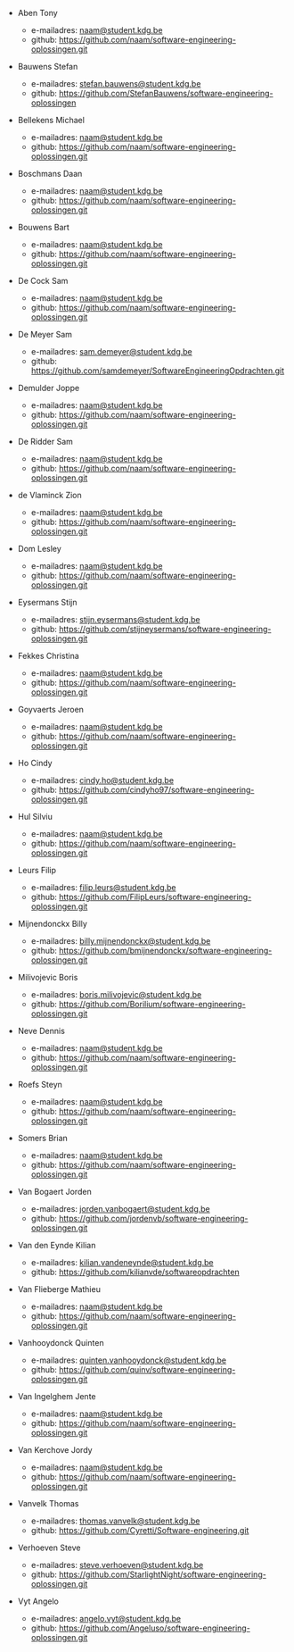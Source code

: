 - Aben Tony
	- e-mailadres: naam@student.kdg.be
	- github: https://github.com/naam/software-engineering-oplossingen.git

- Bauwens Stefan
	- e-mailadres: stefan.bauwens@student.kdg.be
	- github: https://github.com/StefanBauwens/software-engineering-oplossingen

- Bellekens Michael
	- e-mailadres: naam@student.kdg.be
	- github: https://github.com/naam/software-engineering-oplossingen.git

- Boschmans Daan
	- e-mailadres: naam@student.kdg.be
	- github: https://github.com/naam/software-engineering-oplossingen.git

- Bouwens Bart
	- e-mailadres: naam@student.kdg.be
	- github: https://github.com/naam/software-engineering-oplossingen.git

- De Cock Sam
	- e-mailadres: naam@student.kdg.be
	- github: https://github.com/naam/software-engineering-oplossingen.git

- De Meyer Sam
	- e-mailadres: sam.demeyer@student.kdg.be
	- github: https://github.com/samdemeyer/SoftwareEngineeringOpdrachten.git

- Demulder Joppe
	- e-mailadres: naam@student.kdg.be
	- github: https://github.com/naam/software-engineering-oplossingen.git

- De Ridder Sam
	- e-mailadres: naam@student.kdg.be
	- github: https://github.com/naam/software-engineering-oplossingen.git

- de Vlaminck Zion
	- e-mailadres: naam@student.kdg.be
	- github: https://github.com/naam/software-engineering-oplossingen.git

- Dom Lesley
	- e-mailadres: naam@student.kdg.be
	- github: https://github.com/naam/software-engineering-oplossingen.git

- Eysermans Stijn
	- e-mailadres: stijn.eysermans@student.kdg.be
	- github: https://github.com/stijneysermans/software-engineering-oplossingen.git

- Fekkes Christina
	- e-mailadres: naam@student.kdg.be
	- github: https://github.com/naam/software-engineering-oplossingen.git

- Goyvaerts Jeroen
	- e-mailadres: naam@student.kdg.be
	- github: https://github.com/naam/software-engineering-oplossingen.git

- Ho Cindy
	- e-mailadres: cindy.ho@student.kdg.be
	- github: https://github.com/cindyho97/software-engineering-oplossingen.git

- Hul Silviu
	- e-mailadres: naam@student.kdg.be
	- github: https://github.com/naam/software-engineering-oplossingen.git

- Leurs Filip
	- e-mailadres: filip.leurs@student.kdg.be
	- github: https://github.com/FilipLeurs/software-engineering-oplossingen.git

- Mijnendonckx Billy
	- e-mailadres: billy.mijnendonckx@student.kdg.be
	- github: https://github.com/bmijnendonckx/software-engineering-oplossingen.git

- Milivojevic Boris
	- e-mailadres: boris.milivojevic@student.kdg.be
	- github: https://github.com/Borilium/software-engineering-oplossingen.git

- Neve Dennis
	- e-mailadres: naam@student.kdg.be
	- github: https://github.com/naam/software-engineering-oplossingen.git

- Roefs Steyn
	- e-mailadres: naam@student.kdg.be
	- github: https://github.com/naam/software-engineering-oplossingen.git

- Somers Brian
	- e-mailadres: naam@student.kdg.be
	- github: https://github.com/naam/software-engineering-oplossingen.git

- Van Bogaert Jorden
	- e-mailadres: jorden.vanbogaert@student.kdg.be
	- github: https://github.com/jordenvb/software-engineering-oplossingen.git

- Van den Eynde Kilian
	- e-mailadres: kilian.vandeneynde@student.kdg.be
	- github: https://github.com/kilianvde/softwareopdrachten

- Van Flieberge Mathieu
	- e-mailadres: naam@student.kdg.be
	- github: https://github.com/naam/software-engineering-oplossingen.git

- Vanhooydonck Quinten
	- e-mailadres: quinten.vanhooydonck@student.kdg.be
	- github: https://github.com/quinv/software-engineering-oplossingen.git

- Van Ingelghem Jente
	- e-mailadres: naam@student.kdg.be
	- github: https://github.com/naam/software-engineering-oplossingen.git

- Van Kerchove Jordy
	- e-mailadres: naam@student.kdg.be
	- github: https://github.com/naam/software-engineering-oplossingen.git

- Vanvelk Thomas
	- e-mailadres: thomas.vanvelk@student.kdg.be
	- github: https://github.com/Cyretti/Software-engineering.git

- Verhoeven Steve
	- e-mailadres: steve.verhoeven@student.kdg.be
	- github: https://github.com/StarlightNight/software-engineering-oplossingen.git

- Vyt Angelo
	- e-mailadres: angelo.vyt@student.kdg.be
	- github: https://github.com/Angeluso/software-engineering-oplossingen.git
